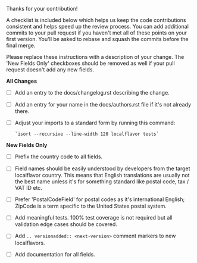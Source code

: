 Thanks for your contribution!

A checklist is included below which helps us keep the code contributions
consistent and helps speed up the review process. You can add additional
commits to your pull request if you haven't met all of these points on your
first version. You'll be asked to rebase and squash the commits before the
final merge.

Please replace these instructions with a description of your change. The
'New Fields Only' checkboxes should be removed as well if your pull request
doesn't add any new fields.

**All Changes**

- [ ] Add an entry to the docs/changelog.rst describing the change.

- [ ] Add an entry for your name in the docs/authors.rst file if it's not
      already there.

- [ ] Adjust your imports to a standard form by running this command:

      `isort --recursive --line-width 120 localflavor tests`

**New Fields Only**

- [ ] Prefix the country code to all fields.

- [ ] Field names should be easily understood by developers from the target
      localflavor country. This means that English translations are usually
      not the best name unless it's for something standard like postal code,
      tax / VAT ID etc.

- [ ] Prefer '<country code>PostalCodeField' for postal codes as it's
      international English; ZipCode is a term specific to the United
      States postal system.

- [ ] Add meaningful tests. 100% test coverage is not required but all
      validation edge cases should be covered.

- [ ] Add `.. versionadded:: <next-version>` comment markers to new
      localflavors.

- [ ] Add documentation for all fields.
